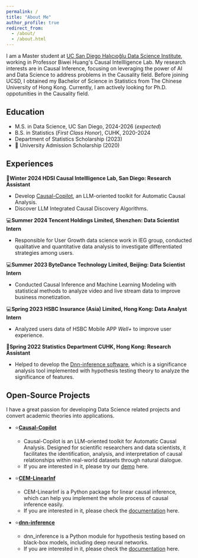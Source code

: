```yaml
---
permalink: /
title: "About Me"
author_profile: true
redirect_from: 
  - /about/
  - /about.html
---
```


I am a Master student at [UC San Diego Halıcıoğlu Data Science Institute](https://datascience.ucsd.edu/), working in Professor Biwei Huang's Causal Intellligence Lab. My research interests are in Causal Inference, focusing on leveraging the power of AI and Data Science to address problems in the Causality field.
Before joining UCSD, I obtained my Bachelor of Science in Statistics from The Chinese University of Hong Kong. Currently, I am actively looking for Ph.D. oppotunities in the Causality field.


Education
------
- M.S. in Data Science, UC San Diego, 2024-2026 (*expected*)
- B.S. in Statistics (*First Class Honor*), CUHK, 2020-2024 
 - Department of Statistics Scholarship (2023)
 - 	University Admission Scholarship (2020)



Experiences
------

📖**Winter 2024 HDSI Causal Intellligence Lab, San Diego: Research Assistant**
-  Develop [Causal-Copilot](https://github.com/Lancelot39/Causal-Copilot), an LLM-oriented toolkit for Automatic Causal Analysis.
- Discover LLM Integrated Causal Discovery Algorithms.

💻**Summer 2024 Tencent Holdings Limited, Shenzhen: Data Scientist Intern**  
- Responsible for User Growth data science work in IEG group, conducted qualitative and quantitative data analysis to investigate differentiated strategies among users.

💻**Summer 2023 ByteDance Technology Limited, Beijing: Data Scientist Intern**
- Conducted Causal Inference and Machine Learning Modeling with statistical methods to analyze video and live stream data to improve business monetization.

💻**Spring 2023 HSBC Insurance (Asia) Limited, Hong Kong: Data Analyst Intern**
- Analyzed users data of HSBC Mobile APP *Well+* to improve user experience.

📖**Spring 2022 Statistics Department CUHK, Hong Kong: Research Assistant**
- Helped to develop the [Dnn-inference software](https://github.com/statmlben/dnn-inference), which is a significance analysis tool implemented with hypothesis testing theory to analyze the significance of features.

Open-Source Projects
------
I have a great passion for developing Data Science related projects and convert academic theories into applications.

- ⭐️[**Causal-Copilot**](https://github.com/Lancelot39/Causal-Copilot)
  - Causal-Copilot is an LLM-oriented toolkit for Automatic Causal Analysis. Designed for scientific researchers and data scientists, it facilitates the identification, analysis, and interpretation of causal relationships within real-world datasets through natural dialogue.
  - If you are interested in it, please try our [demo](https://huggingface.co/spaces/Causal-Copilot/Causal-Copilot) here.

- ⭐️[**CEM-LinearInf**](https://github.com/WenyiWU0111/CEM_LinearInf)
  - CEM-LinearInf is a Python package for linear causal inference, which can help you implement the whole process of causal inference easily.
  - If you are interested in it, please check the [documentation](https://cem-linearinf.readthedocs.io/en/latest/) here.

- ⭐️[**dnn-inference**](https://github.com/statmlben/dnn-inference)
  - dnn_inference is a Python module for hypothesis testing based on black-box models, including deep neural networks.
  - If you are interested in it, please check the [documentation](https://dnn-inference.readthedocs.io) here.




